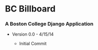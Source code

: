 <h1>BC Billboard</h1>
<h3>A Boston College Django Application</h3>
<ul>
	<li>Version 0.0 - 4/15/14</li>
	<ul>
		<li>Initial Commit</li>
	</ul>
</ul>
